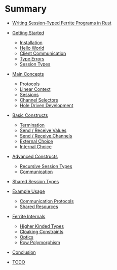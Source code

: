 # Summary

- [Writing Session-Typed Ferrite Programs in Rust](./ferrite.md)

- [Getting Started](./01-getting-started/00-getting-started.md)
  - [Installation](./01-getting-started/01-installation.md)
  - [Hello World](./01-getting-started/02-hello-world.md)
  - [Client Communication](./01-getting-started/03-communication.md)
  - [Type Errors](./01-getting-started/04-type-errors.md)
  - [Session Types](./01-getting-started/05-session-types.md)

- [Main Concepts](./02-main-concepts/00-main-concepts.md)
  - [Protocols](./02-main-concepts/01-protocols.md)
  - [Linear Context](./02-main-concepts/02-linear-context.md)
  - [Sessions](./02-main-concepts/03-sessions.md)
  - [Channel Selectors](./02-main-concepts/04-channel-selectors.md)
  - [Hole Driven Development](./02-main-concepts/05-hole-driven-development.md)

- [Basic Constructs](./03-basic-constructs/00-basic-constructs.md)
  - [Termination](./03-basic-constructs/01-termination.md)
  - [Send / Receive Values](./03-basic-constructs/02-send-receive-values.md)
  - [Send / Receive Channels](./03-basic-constructs/03-send-receive-channels.md)
  - [External Choice](./03-basic-constructs/04-external-choice.md)
  - [Internal Choice](./03-basic-constructs/05-internal-choice.md)

- [Advanced Constructs](./04-advanced-constructs/00-advanced-constructs.md)
  - [Recursive Session Types](./04-advanced-constructs/01-recursive-session-types.md)
  - [Communication](./04-advanced-constructs/02-communication.md)

- [Shared Session Types]()

- [Example Usage]()
  - [Communication Protocols]()
  - [Shared Resources]()

- [Ferrite Internals]()
  - [Higher Kinded Types]()
  - [Cloaking Constraints]()
  - [Optics]()
  - [Row Polymorphism]()

- [Conclusion]()

- [TODO]()
